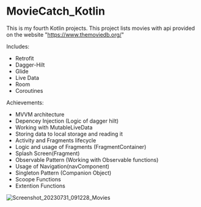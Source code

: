 # MovieCatch_Kotlin

This is my fourth Kotlin projects. 
This project lists movies with api provided on the website "https://www.themoviedb.org/"

Includes:
- Retrofit
- Dagger-Hilt
- Glide
- Live Data
- Room
- Coroutines

Achievements:
- MVVM architecture
- Depencey Injection (Logic of dagger hilt)
- Working with MutableLiveData
- Storing data to local storage and reading it
- Activity and Fragments lifecycle
- Logic and usage of Fragments (FragmentContainer)
- Splash Screen(Fragment)
- Observable Pattern (Working with Observable functions)
- Usage of Navigation(navComponent)
- Singleton Pattern (Companion Object)
- Scoope Functions
- Extention Functions

![Screenshot_20230731_091228_Movies](https://github.com/OzanKayikci/MovieCatch_Kotlin/assets/48061680/297d6224-10c6-414b-9b4c-89dd0be08fbe)
